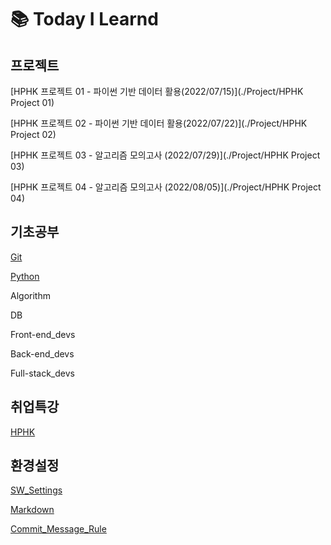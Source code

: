 # 📚 Today I Learnd
## 프로젝트

[HPHK 프로젝트 01 - 파이썬 기반 데이터 활용(2022/07/15)](./Project/HPHK Project 01)

[HPHK 프로젝트 02 - 파이썬 기반 데이터 활용(2022/07/22)](./Project/HPHK Project 02)

[HPHK 프로젝트 03 - 알고리즘 모의고사 (2022/07/29)](./Project/HPHK Project 03)

[HPHK 프로젝트 04 - 알고리즘 모의고사 (2022/08/05)](./Project/HPHK Project 04)

## 기초공부

[Git](./KDT/Git/)

[Python](./KDT/Python)

Algorithm

DB

Front-end_devs

Back-end_devs

Full-stack_devs

## 취업특강

[HPHK](./HPHK)

## 환경설정

[SW_Settings](./Configuration/SW_Settings)

[Markdown](./Configuration/Markdown/)

[Commit_Message_Rule](./Configuration/Commit_Message_Rule.md)
